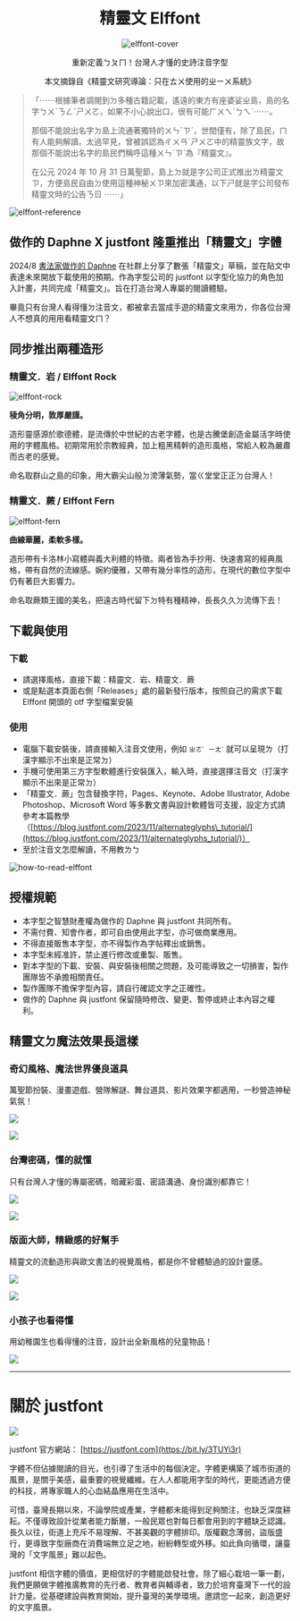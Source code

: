 
<div align='center'>

# 精靈文 Elffont

![elffont-cover](/assets/elffont-cover.jpg)

重新定義ㄅㄆㄇ！台灣人才懂的史詩注音字型

本文摘錄自《精靈文研究導論：只在ㄊㄨ使用的ㄓㄧㄨ系統》

</div>

> 「⋯⋯根據筆者調閱到ㄉ多種古籍記載，遙遠的東方有座婆娑ㄓ島，島的名字ㄅㄨˋㄋㄥˊㄕㄨㄛ，如果不小心說出口，很有可能ㄏㄨㄟˋㄅㄟˋ⋯⋯。
> 
> 那個不能說出名字ㄉ島上流通著獨特的ㄨㄣˊㄗˋ，世間僅有，除了島民，ㄇ有人能夠解讀。太過罕見，曾被誤認為ㄔㄨㄢˊㄕㄨㄛ中的精靈族文字，故那個不能說出名字的島民們稱呼這種ㄨㄣˊㄗˋ為『精靈文』。
>
> 在公元 2024 年 10 月 31 日萬聖節，島上ㄉ就是字公司正式推出ㄌ精靈文ㄗ，方便島民自由ㄉ使用這種神秘ㄨㄗ來加密溝通，以下ㄕ就是字公司發布精靈文時的公告ㄋㄖ ⋯⋯」

![elffont-reference](/assets/elffont-reference.png)

## 做作的 Daphne X justfont 隆重推出「精靈文」字體

2024/8 [書法家做作的 Daphne](https://www.facebook.com/dramadaphne) 在社群上分享了數張「精靈文」草稿，並在貼文中表達未來開放下載使用的預期。作為字型公司的 justfont 以字型化協力的角色加入計畫，共同完成「精靈文」。旨在打造台灣人專屬的閱讀體驗。

畢竟只有台灣人看得懂ㄉ注音文，都被拿去當成手遊的精靈文來用ㄌ，你各位台灣人不想真的用用看精靈文ㄇ？

## 同步推出兩種造形

### 精靈文．岩 / Elffont Rock

![elffont-rock](/assets/elffont-rock.jpg)

**稜角分明，敦厚嚴謹。**

造形靈感源於歌德體，是流傳於中世紀的古老字體，也是古騰堡創造金屬活字時使用的字體風格。初期常用於宗教經典，加上粗黑精幹的造形風格，常給人較為嚴肅而古老的感覺。

命名取群山之島的印象，用大霸尖山般ㄉ滂薄氣勢，當ㄍ堂堂正正ㄉ台灣人！

### 精靈文．蕨 / Elffont Fern

![elffont-fern](/assets/elffont-fern.jpg)

**曲線華麗，柔軟多樣。**

造形帶有卡洛林小寫體與義大利體的特徵。兩者皆為手抄用、快速書寫的經典風格，帶有自然的流線感。婉約優雅，又帶有幾分率性的造形，在現代的數位字型中仍有著巨大影響力。

命名取蕨類王國的美名，把遠古時代留下ㄉ特有種精神，長長久久ㄉ流傳下去！

## 下載與使用

### 下載

- 請選擇風格，直接下載：精靈文．岩、精靈文．蕨
- 或是點選本頁面右側「Releases」處的最新發行版本，按照自己的需求下載 Elffont 開頭的 otf 字型檔案安裝

### 使用

- 電腦下載安裝後，請直接輸入注音文使用，例如 `ㄓㄜˋ ㄧㄤˋ` 就可以呈現ㄌ（打漢字顯示不出來是正常ㄉ）
- 手機可使用第三方字型軟體進行安裝匯入，輸入時，直接選擇注音文（打漢字顯示不出來是正常ㄉ）
- 「精靈文．蕨」包含替換字符，Pages、Keynote、Adobe Illustrator, Adobe Photoshop、Microsoft Word 等多數文書與設計軟體皆可支援，設定方式請參考本篇教學（[https://blog.justfont.com/2023/11/alternateglyphs\_tutorial/](https://blog.justfont.com/2023/11/alternateglyphs_tutorial/)）
- 至於注音文怎麼解讀，不用教ㄌㄅ

![how-to-read-elffont](/assets/how-to-read-elffont.jpg)

## 授權規範

- 本字型之智慧財產權為做作的 Daphne 與 justfont 共同所有。
- 不需付費、知會作者，即可自由使用此字型，亦可做商業應用。
- 不得直接販售本字型，亦不得製作為字帖釋出或銷售。
- 本字型未經准許，禁止進行修改或重製、販售。
- 對本字型的下載、安裝、與安裝後相關之問題，及可能導致之一切損害，製作團隊皆不承擔相關責任。
- 製作團隊不擔保字型內容，請自行確認文字之正確性。
- 做作的 Daphne 與 justfont 保留隨時修改、變更、暫停或終止本內容之權利。

## 精靈文ㄉ魔法效果長這樣

### 奇幻風格、魔法世界優良道具

萬聖節扮裝、漫畫遊戲、營隊解謎、舞台道具、影片效果字都適用，一秒營造神秘氣氛！

![](/assets/elffont-case-1.jpg)

![](/assets/elffont-case-2.jpg)


### 台灣密碼，懂的就懂

只有台灣人才懂的專屬密碼，暗藏彩蛋、密語溝通、身份識別都靠它！

![](/assets/elffont-case-3.jpg)

![](/assets/elffont-case-4.jpg)


### 版面大師，精緻感的好幫手

精靈文的流動造形與歐文書法的視覺風格，都是你不曾體驗過的設計靈感。

![](/assets/elffont-case-5.jpg)

![](/assets/elffont-case-6.jpg)

### 小孩子也看得懂

用幼稚園生也看得懂的注音，設計出全新風格的兒童物品！

![](/assets/elffont-case-7.jpg)

***

# 關於 justfont

![](assets/jf-logo-full-small.jpg)

justfont 官方網站： [https://justfont.com](https://bit.ly/3TUYi3r)

字體不但佔據閱讀的目光，也引導了生活中的每個決定。字體更構築了城市街道的風景，是關乎美感，最重要的視覺纖維。在人人都能用字型的時代，更能透過方便的科技，將專家職人的心血結晶應用在生活中。

可惜，臺灣長期以來，不論學院或產業，字體都未能得到足夠關注，也缺乏深度耕耘。不僅導致設計從業者能力斷層，一般民眾也對每日都會用到的字體缺乏認識。長久以往，街道上充斥不易理解、不甚美觀的字體排印。版權觀念薄弱，盜版盛行，更導致字型廠商在消費端無立足之地，紛紛轉型或外移。如此負向循環，讓臺灣的「文字風景」難以起色。

justfont 相信字體的價值，更相信好的字體能啟發社會。除了細心栽培一筆一劃，我們更願做字體推廣教育的先行者、教育者與輔導者，致力於培育臺灣下一代的設計力量。從基礎建設與教育開始，提升臺灣的美學環境。邀請您一起來，創造更好的文字風景。
